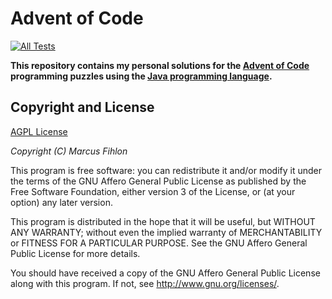 # Advent of Code

[![All Tests](https://github.com/McPringle/apus/actions/workflows/all-tests.yml/badge.svg)](https://github.com/McPringle/apus/actions/workflows/all-tests.yml)

**This repository contains my personal solutions for the [Advent of Code](https://adventofcode.com/) programming puzzles using the [Java programming language](https://en.wikipedia.org/wiki/Java_(programming_language)).**

## Copyright and License

[AGPL License](https://www.gnu.org/licenses/agpl-3.0.de.html)

*Copyright (C) Marcus Fihlon*

This program is free software: you can redistribute it and/or modify it under the terms of the GNU Affero General Public License as published by the Free Software Foundation, either version 3 of the License, or (at your option) any later version.

This program is distributed in the hope that it will be useful, but WITHOUT ANY WARRANTY; without even the implied warranty of MERCHANTABILITY or FITNESS FOR A PARTICULAR PURPOSE. See the GNU Affero General Public License for more details.

You should have received a copy of the GNU Affero General Public License along with this program.  If not, see <http://www.gnu.org/licenses/>.

